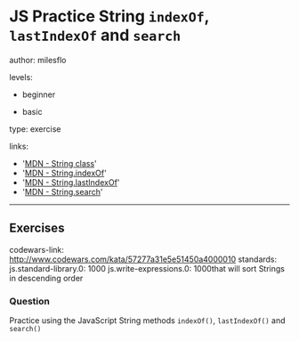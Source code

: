 # JS Practice String `indexOf`, `lastIndexOf` and `search`
author: milesflo

levels:

  - beginner

  - basic

type: exercise

links:

  - '[MDN - String class](https://developer.mozilla.org/en-US/docs/Web/JavaScript/Reference/Global_Objects/String)'
  - '[MDN - String.indexOf](https://developer.mozilla.org/en-US/docs/Web/JavaScript/Reference/Global_Objects/String/indexOf)'
  - '[MDN - String.lastIndexOf](https://developer.mozilla.org/en-US/docs/Web/JavaScript/Reference/Global_Objects/String/lastIndexOf)'
  - '[MDN - String.search](https://developer.mozilla.org/en-US/docs/Web/JavaScript/Reference/Global_Objects/String/search)'

---
## Exercises
codewars-link: http://www.codewars.com/kata/57277a31e5e51450a4000010
standards:
  js.standard-library.0: 1000
  js.write-expressions.0: 1000that will sort Strings in descending order
### Question
Practice using the JavaScript String methods `indexOf()`, `lastIndexOf()` and `search()`